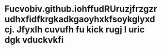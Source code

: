 # Fucvobiv.github.iohffudRUruzjfrzgzrudhxfidfkrgkadkgaoyhxkfsoykglyxdcj. Jfyxlh cuvufh fu kick rugj I uric dgk vduckvkfi
